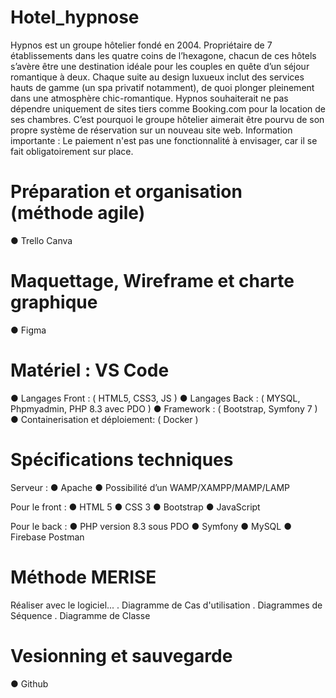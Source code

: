# Hotel_hypnose

Hypnos est un groupe hôtelier fondé en 2004. Propriétaire de 7 établissements dans les quatre
coins de l’hexagone, chacun de ces hôtels s’avère être une destination idéale pour les couples
en quête d’un séjour romantique à deux.
Chaque suite au design luxueux inclut des services hauts de gamme (un spa privatif
notamment), de quoi plonger pleinement dans une atmosphère chic-romantique.
Hypnos souhaiterait ne pas dépendre uniquement de sites tiers comme Booking.com pour la
location de ses chambres. C’est pourquoi le groupe hôtelier aimerait être pourvu de son
propre système de réservation sur un nouveau site web.
Information importante : Le paiement n'est pas une fonctionnalité à envisager, car il se fait
obligatoirement sur place.

# Préparation et organisation (méthode agile)
● Trello
  Canva

# Maquettage, Wireframe et charte graphique
● Figma 

# Matériel  : VS Code
● Langages Front :  ( HTML5, CSS3, JS )
● Langages Back :  ( MYSQL, Phpmyadmin, PHP 8.3 avec PDO )
● Framework :  ( Bootstrap, Symfony 7 )
● Containerisation et déploiement: ( Docker )


# Spécifications techniques
Serveur :
● Apache
● Possibilité d’un WAMP/XAMPP/MAMP/LAMP

Pour le front :
● HTML 5
● CSS 3
● Bootstrap
● JavaScript

Pour le back :
● PHP version 8.3 sous PDO
● Symfony
● MySQL
● Firebase
  Postman

# Méthode MERISE 
Réaliser avec le logiciel...
. Diagramme de Cas d'utilisation
. Diagrammes de Séquence
. Diagramme de Classe



# Vesionning et sauvegarde
● Github